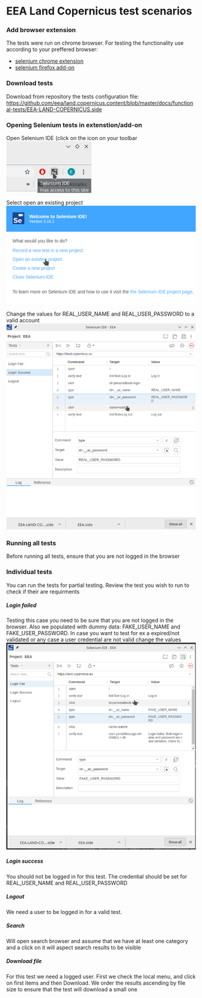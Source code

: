 # EEA Land Copernicus test scenarios

### Add browser extension
The tests were run on chrome browser. For testing the functionality use according to your preffered browser:
- [selenium chrome extension](https://chrome.google.com/webstore/detail/selenium-ide/mooikfkahbdckldjjndioackbalphokd?hl=en)
- [selenium firefox add-on](https://addons.mozilla.org/en-US/firefox/addon/selenium-ide/)

### Download tests
Download from repository the tests configuration file: https://github.com/eea/land.copernicus.content/blob/master/docs/functional-tests/EEA-LAND-COPERNICUS.side

### Opening Selenium tests in extenstion/add-on

Open Selenium IDE (click on the icon on your toolbar
![](https://github.com/eea/land.copernicus.content/raw/master/docs/functional-tests/images/001-open-selenium.png)

Select open an existing project
![](https://github.com/eea/land.copernicus.content/raw/master/docs/functional-tests/images/002-open-project.png)

Change the values for REAL_USER_NAME and REAL_USER_PASSWORD to a valid account
![](https://github.com/eea/land.copernicus.content/raw/master/docs/functional-tests/images/004-change-real-username.png)

### Running all tests

Before running all tests, ensure that you are not logged in the browser

### Individual tests
You can run the tests for partial testing. Review the test you wish to run to check if their are requirments

##### Login failed
Testing this case you need to be sure that you are not logged in the browser. Also we populated with dummy data:  FAKE_USER_NAME and FAKE_USER_PASSWORD. In case you want to test for ex a expired/not validated or any case a user credential are not valid change the values
![](https://github.com/eea/land.copernicus.content/raw/master/docs/functional-tests/images/003-change-fake-username.png)

##### Login success
You should not be logged in for this test. The credential should be set for REAL_USER_NAME and REAL_USER_PASSWORD

##### Logout
We need a user to be logged in for a valid test.

##### Search
Will open search browser and assume that we have at least one category and a click on it will aspect search results to be visible

##### Download file
For this test we need a logged user. First we check the local menu, and click on first items and then Download. We order the results ascending by file size to ensure that the test will download a small one

[git-repo-url]: <https://github.com/eea/land.copernicus.content>
